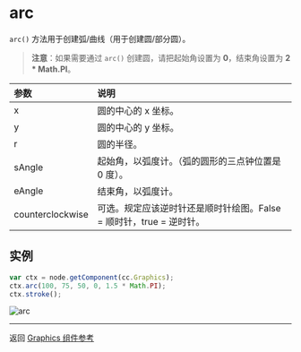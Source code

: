 # arc

`arc()` 方法用于创建弧/曲线（用于创建圆/部分圆）。

> **注意**：如果需要通过 `arc()` 创建圆，请把起始角设置为 **0**，结束角设置为 **2 * Math.PI**。

| 参数 |  说明
| :------------- | :----------- |
| x | 圆的中心的 x 坐标。
| y | 圆的中心的 y 坐标。
| r | 圆的半径。
| sAngle | 起始角，以弧度计。（弧的圆形的三点钟位置是 0 度）。
| eAngle | 结束角，以弧度计。
| counterclockwise | 可选。规定应该逆时针还是顺时针绘图。False = 顺时针，true = 逆时针。

## 实例

```javascript
var ctx = node.getComponent(cc.Graphics);
ctx.arc(100, 75, 50, 0, 1.5 * Math.PI);
ctx.stroke();
```

![arc](graphics/arc.png)

<hr>

返回 [Graphics 组件参考](../../components/graphics.md)
